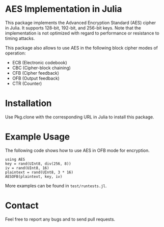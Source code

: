# AES Implementation in Julia

This package implements the Advanced Encryption Standard (AES) cipher in Julia.
It supports 128-bit, 192-bit, and 256-bit keys.
Note that the implementation is not optimized with regard to performance or resistance to timing attacks.

This package also allows to use AES in the following block cipher modes of operation:

* ECB (Electronic codebook)
* CBC (Cipher-block chaining)
* CFB (Cipher feedback)
* OFB (Output feedback)
* CTR (Counter)

# Installation

Use Pkg.clone with the corresponding URL in Julia to install this package.

# Example Usage

The following code shows how to use AES in OFB mode for encryption.

~~~
using AES
key = rand(UInt8, div(256, 8))
iv = rand(UInt8, 16)
plaintext = rand(UInt8, 3 * 16)
AESOFB(plaintext, key, iv)
~~~

More examples can be found in `test/runtests.jl`.

# Contact

Feel free to report any bugs and to send pull requests.

